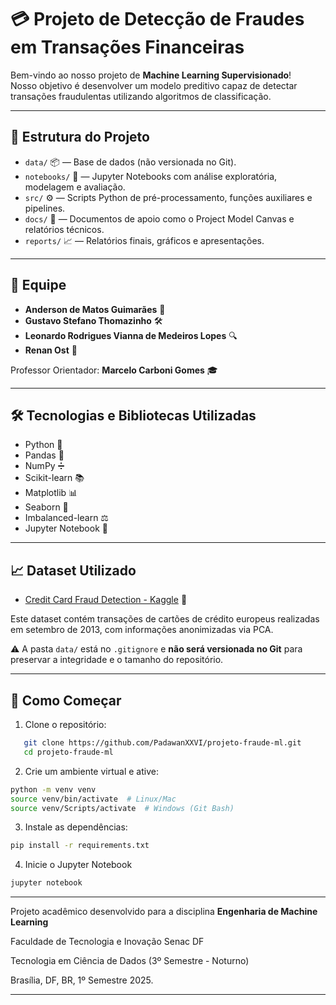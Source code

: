 # 💳 Projeto de Detecção de Fraudes em Transações Financeiras

Bem-vindo ao nosso projeto de **Machine Learning Supervisionado**!  
Nosso objetivo é desenvolver um modelo preditivo capaz de detectar transações fraudulentas utilizando algoritmos de classificação.

---

## 📂 Estrutura do Projeto

- `data/` 📦 — Base de dados (não versionada no Git).
- `notebooks/` 📓 — Jupyter Notebooks com análise exploratória, modelagem e avaliação.
- `src/` ⚙️ — Scripts Python de pré-processamento, funções auxiliares e pipelines.
- `docs/` 📑 — Documentos de apoio como o Project Model Canvas e relatórios técnicos.
- `reports/` 📈 — Relatórios finais, gráficos e apresentações.

---

## 👥 Equipe

- **Anderson de Matos Guimarães** 🧠
- **Gustavo Stefano Thomazinho** 🛠️
- **Leonardo Rodrigues Vianna de Medeiros Lopes** 🔍
- **Renan Ost** 🧪

Professor Orientador: **Marcelo Carboni Gomes** 🎓

---

## 🛠️ Tecnologias e Bibliotecas Utilizadas

- Python 🐍
- Pandas 🐼
- NumPy ➗
- Scikit-learn 📚
- Matplotlib 📊
- Seaborn 🌊
- Imbalanced-learn ⚖️
- Jupyter Notebook 📓

---

## 📈 Dataset Utilizado

- [Credit Card Fraud Detection - Kaggle](https://www.kaggle.com/datasets/mlg-ulb/creditcardfraud) 🔗

Este dataset contém transações de cartões de crédito europeus realizadas em setembro de 2013, com informações anonimizadas via PCA.

⚠️ A pasta `data/` está no `.gitignore` e **não será versionada no Git** para preservar a integridade e o tamanho do repositório.

---

## 🚀 Como Começar

1. Clone o repositório:

```bash
   git clone https://github.com/PadawanXXVI/projeto-fraude-ml.git
   cd projeto-fraude-ml
```

2. Crie um ambiente virtual e ative:

```bash
python -m venv venv
source venv/bin/activate  # Linux/Mac
source venv/Scripts/activate  # Windows (Git Bash)
```

3. Instale as dependências:

```bash
pip install -r requirements.txt
```

4. Inicie o Jupyter Notebook

```bash
jupyter notebook
```

---

Projeto acadêmico desenvolvido para a disciplina **Engenharia de Machine Learning**

Faculdade de Tecnologia e Inovação Senac DF

Tecnologia em Ciência de Dados (3º Semestre - Noturno)

Brasília, DF, BR, 1º Semestre 2025.

---
